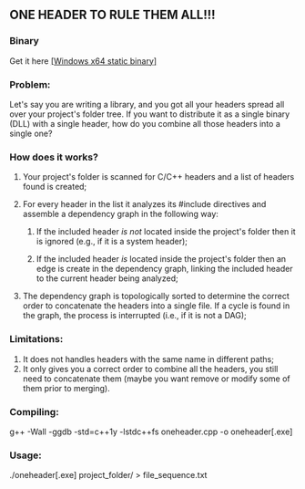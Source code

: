 ## ONE HEADER TO RULE THEM ALL!!!
### Binary
Get it here [[Windows x64 static binary]](https://github.com/rpvelloso/oneheader/raw/master/oneheader-mingw64.zip)

### Problem:
Let's say you are writing a library, and you got all your
headers spread all over your project's folder tree. If
you want to distribute it as a single binary (DLL) with a 
single header, how do you combine all those headers into a 
single one?

### How does it works?
1. Your project's folder is scanned for C/C++ headers 
   and a list of headers found is created;
1. For every header in the list it analyzes its #include 
   directives and assemble a dependency graph in the 
   following way:
   
   1. If the included header *is not* located inside 
      the project's folder then it is ignored (e.g., 
      if it is a system header);
      
   1. If the included header *is* located inside the 
       project's folder then an edge is create in the 
       dependency graph, linking the included header 
       to the current header being analyzed;
       
1. The dependency graph is topologically sorted to determine
   the correct order to concatenate the headers into a single
   file. If a cycle is found in the graph, the process is 
   interrupted (i.e., if it is not a DAG);

### Limitations:
  1. It does not handles headers with the same name in different paths;
  2. It only gives you a correct order to combine all the headers, you 
     still need to concatenate them (maybe you want remove or modify some of them prior to merging).

### Compiling:
  g++ -Wall -ggdb -std=c++1y -lstdc++fs oneheader.cpp -o oneheader[.exe]

### Usage:
  ./oneheader[.exe] project_folder/ > file_sequence.txt
